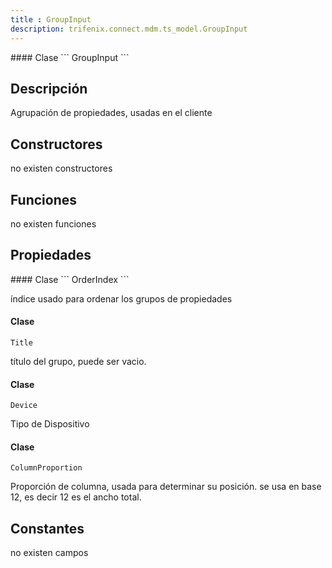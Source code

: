 ```yaml
---
title : GroupInput
description: trifenix.connect.mdm.ts_model.GroupInput
---
```




<CodeBlock slots = 'heading, code' repeat = '1' languages = 'C#' />
#### Clase
```
GroupInput
```

## Descripción
Agrupación de propiedades, usadas en el cliente
## Constructores

no existen constructores


## Funciones

no existen funciones

## Propiedades

<CodeBlock slots = 'heading, code' repeat = '1' languages = 'C#' />
#### Clase
```
OrderIndex
```

índice usado para ordenar los grupos de propiedades
<CodeBlock slots = 'heading, code' repeat = '1' languages = 'C#' />
#### Clase
```
Title
```

título del grupo, puede ser vacio.
<CodeBlock slots = 'heading, code' repeat = '1' languages = 'C#' />
#### Clase
```
Device
```

Tipo de Dispositivo
<CodeBlock slots = 'heading, code' repeat = '1' languages = 'C#' />
#### Clase
```
ColumnProportion
```

Proporción de columna, usada para determinar su posición.
se usa en base 12, es decir 12 es el ancho total.
## Constantes
no existen campos

